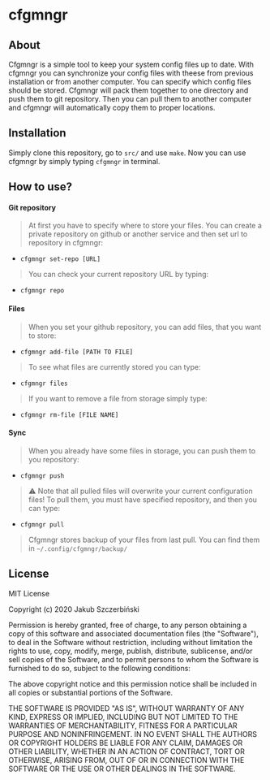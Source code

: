# cfgmngr

## About
Cfgmngr is a simple tool to keep your system config files up to date. 
With cfgmngr you can synchronize your config files with theese from previous installation or from another computer.
You can specify which config files should be stored. Cfgmngr will pack them together to one directory and push them
to git repository. Then you can pull them to another computer and cfgmngr will automatically copy them to proper locations.

## Installation
Simply clone this repository, go to `src/` and use `make`. Now you can use cfgmngr by simply typing `cfgmngr` in terminal.

## How to use?
#### Git repository
> At first you have to specify where to store your files. You can create a private repository on github or another service and then set url to repository in cfgmngr:
- `cfgmngr set-repo [URL]`
> You can check your current repository URL by typing:
- `cfgmngr repo`
#### Files
> When you set your github repository, you can add files, that you want to store:
- `cfgmngr add-file [PATH TO FILE]`
> To see what files are currently stored you can type:
- `cfgmngr files`
> If you want to remove a file from storage simply type:
- `cfgmngr rm-file [FILE NAME]` 
#### Sync
> When you already have some files in storage, you can push them to you repository:
- `cfgmngr push`
> :warning: Note that all pulled files will overwrite your current configuration files!
> To pull them, you must have specified repository, and then you can type:
- `cfgmngr pull` 
> Cfgmngr stores backup of your files from last pull. You can find them in `~/.config/cfgmngr/backup/`

## License



MIT License

Copyright (c) 2020 Jakub Szczerbiński

Permission is hereby granted, free of charge, to any person obtaining a copy of this software and associated documentation files (the "Software"), to deal in the Software without restriction, including without limitation the rights to use, copy, modify, merge, publish, distribute, sublicense, and/or sell copies of the Software, and to permit persons to whom the Software is furnished to do so, subject to the following conditions:

The above copyright notice and this permission notice shall be included in all copies or substantial portions of the Software.

THE SOFTWARE IS PROVIDED "AS IS", WITHOUT WARRANTY OF ANY KIND, EXPRESS OR IMPLIED, INCLUDING BUT NOT LIMITED TO THE WARRANTIES OF MERCHANTABILITY, FITNESS FOR A PARTICULAR PURPOSE AND NONINFRINGEMENT. IN NO EVENT SHALL THE AUTHORS OR COPYRIGHT HOLDERS BE LIABLE FOR ANY CLAIM, DAMAGES OR OTHER LIABILITY, WHETHER IN AN ACTION OF CONTRACT, TORT OR OTHERWISE, ARISING FROM, OUT OF OR IN CONNECTION WITH THE SOFTWARE OR THE USE OR OTHER DEALINGS IN THE SOFTWARE.
